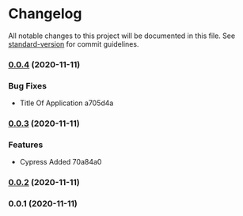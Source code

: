 # Changelog

All notable changes to this project will be documented in this file. See [standard-version](https://github.com/conventional-changelog/standard-version) for commit guidelines.

### [0.0.4](///compare/v0.0.3...v0.0.4) (2020-11-11)


### Bug Fixes

* Title Of Application a705d4a

### [0.0.3](///compare/v0.0.2...v0.0.3) (2020-11-11)


### Features

* Cypress Added 70a84a0

### [0.0.2](///compare/v0.0.1...v0.0.2) (2020-11-11)

### 0.0.1 (2020-11-11)
